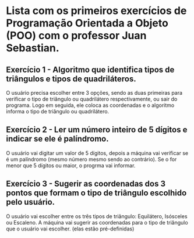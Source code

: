 # Lista com os primeiros exercícios de Programação Orientada a Objeto (POO) com o professor Juan Sebastian.

## Exercício 1 - Algoritmo que identifica tipos de triângulos e tipos de quadriláteros.
O usuário precisa escolher entre 3 opções, sendo as duas primeiras para verificar o tipo de triângulo ou quadrilátero respectivamente, ou sair do programa.
Logo em seguida, ele coloca as coordenadas e o algoritmo informa o tipo de triângulo ou quadrilátero.

## Exercício 2 - Ler um número inteiro de 5 dígitos e indicar se ele é palíndromo.
O usuário vai digitar um valor de 5 dígitos, depois a máquina vai verificar se é um palíndromo (mesmo número mesmo sendo ao contrário). Se o for menor que 5 dígitos ou maior, o progrma vai informar.

## Exercício 3 - Sugerir as coordenadas dos 3 pontos que formam o tipo de triângulo escolhido pelo usuário.
O usuário vai escolher entre os três tipos de triângulo: Equilátero, Isósceles ou Escaleno. A máquina vai sugerir as coordenadas para o tipo de triângulo que o usuário vai escolher. (elas estão pré-definidas)
